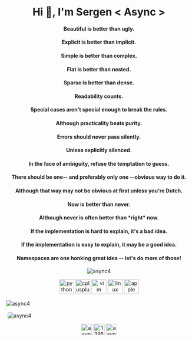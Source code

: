 <h1 align="center">Hi 👋, I'm Sergen < Async ></h1>
<h4 align="center">Beautiful is better than ugly.</h4>
<h4 align="center">Explicit is better than implicit.</h4>
<h4 align="center">Simple is better than complex.</h4>
<h4 align="center">Flat is better than nested.</h4>
<h4 align="center">Sparse is better than dense.</h4>
<h4 align="center">Readability counts.</h4>
<h4 align="center">Special cases aren't special enough to break the rules.</h4>
<h4 align="center">Although practicality beats purity.</h4>
<h4 align="center">Errors should never pass silently.</h4>
<h4 align="center">Unless explicitly silenced.</h4>
<h4 align="center">In the face of ambiguity, refuse the temptation to guess.</h4>
<h4 align="center">There should be one-- and preferably only one --obvious way to do it.</h4>
<h4 align="center">Although that way may not be obvious at first unless you're Dutch.</h4>
<h4 align="center">Now is better than never.</h4>
<h4 align="center">Although never is often better than *right* now.</h4>
<h4 align="center">If the implementation is hard to explain, it's a bad idea.</h4>
<h4 align="center">If the implementation is easy to explain, it may be a good idea.</h4>
<h4 align="center">Namespaces are one honking great idea -- let's do more of those!</h4>


<p align="center"> <img src="https://komarev.com/ghpvc/?username=async4" alt="async4" /> </p>

<p align="center">
  <img src="https://devicons.github.io/devicon/devicon.git/icons/python/python-original.svg" alt="python" width="40" height="40"/>  
  <img src="https://devicons.github.io/devicon/devicon.git/icons/cplusplus/cplusplus-original.svg" alt="cplusplus" width="40" height="40"/>
  <img src="https://devicons.github.io/devicon/devicon.git/icons/vim/vim-original.svg" alt="vim" width="40" height="40"/>
  <img src="https://devicons.github.io/devicon/devicon.git/icons/linux/linux-original.svg" alt="linux" width="40" height="40"/> 
  <img src="https://devicons.github.io/devicon/devicon.git/icons/apple/apple-original.svg" alt="apple" width="40" height="40"/> 

</p>

  <img src="https://github-readme-stats.vercel.app/api/top-langs/?username=async4&layout=compact&hide=html" alt="async4" />
<p>&nbsp;<img align="center" src="https://github-readme-stats.vercel.app/api?username=async4&show_icons=true" alt="async4" /></p>

<p align="center">
<a href="https://dev.to/async4" target="blank"><img align="center" src="https://cdn.jsdelivr.net/npm/simple-icons@3.0.1/icons/dev-dot-to.svg" alt="async4" height="30" width="30" /></a>
<a href="https://stackoverflow.com/users/13956749/async" target="blank"><img align="center" src="https://cdn.jsdelivr.net/npm/simple-icons@3.0.1/icons/stackoverflow.svg" alt="13956749/async" height="30" width="30" /></a>
<a href="https://kaggle.com/asyncc" target="blank"><img align="center" src="https://cdn.jsdelivr.net/npm/simple-icons@3.0.1/icons/kaggle.svg" alt="asyncc" height="30" width="30" /></a>
</p>
